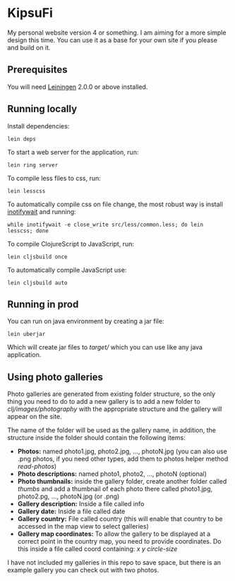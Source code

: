 # KipsuFi

My personal website version 4 or something. I am aiming for a more simple design this time. You can use it as a base for your own site if you please and build on it.

## Prerequisites

You will need [Leiningen][] 2.0.0 or above installed.

## Running locally

Install dependencies:

    lein deps

To start a web server for the application, run:

    lein ring server

To compile less files to css, run:
    
    lein lesscss
    
To automatically compile css on file change, the most robust way is install [inotifywait][] and running:

    while inotifywait -e close_write src/less/common.less; do lein lesscss; done
   
To compile ClojureScript to JavaScript, run:

    lein cljsbuild once

To automatically compile JavaScript use:

    lein cljsbuild auto
    
## Running in prod

You can run on java environment by creating a jar file:

    lein uberjar

Which will create jar files to *target/* which you can use like any java application.

[leiningen]: //github.com/technomancy/leiningen
[inotifywait]: //github.com/rvoicilas/inotify-tools/wiki

## Using photo galleries

Photo galleries are generated from existing folder structure, so the only thing you need to do to add a new gallery is to add a new folder to *clj/images/photography* with the appropriate structure and the gallery will appear on the site.

The name of the folder will be used as the gallery name, in addition, the structure inside the folder should contain the following items:

- **Photos:** named photo1.jpg, photo2.jpg, ..., photoN.jpg (you can also use .png photos, if you need other types, add them to photos helper method *read-photos*)
- **Photo descriptions:** named photo1, photo2, ..., photoN (optional)
- **Photo thumbnails:** inside the gallery folder, create another folder called *thumbs* and add a thumbnail of each photo there called photo1.jpg, photo2.pg, ..., photoN.jpg (or .png)
- **Gallery description:** Inside a file called info
- **Gallery date:** Inside a file called date
- **Gallery country:** File called country (this will enable that country to be accessed in the map view to select galleries)
- **Gallery map coordinates:** To allow the gallery to be displayed at a correct point in the country map, you need to provide coordinates. Do this inside a file called coord containing: *x y circle-size*

I have not included my galleries in this repo to save space, but there is an example gallery you can check out with two photos.
